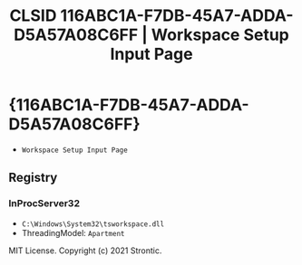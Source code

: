 ﻿---
title: "CLSID 116ABC1A-F7DB-45A7-ADDA-D5A57A08C6FF | Workspace Setup Input Page"
excerpt: What is COM-Object CLSID 116ABC1A-F7DB-45A7-ADDA-D5A57A08C6FF?
---

# {116ABC1A-F7DB-45A7-ADDA-D5A57A08C6FF}

* `Workspace Setup Input Page`

## Registry


### InProcServer32

* `C:\Windows\System32\tsworkspace.dll`
* ThreadingModel: `Apartment`

MIT License. Copyright (c) 2021 Strontic.


